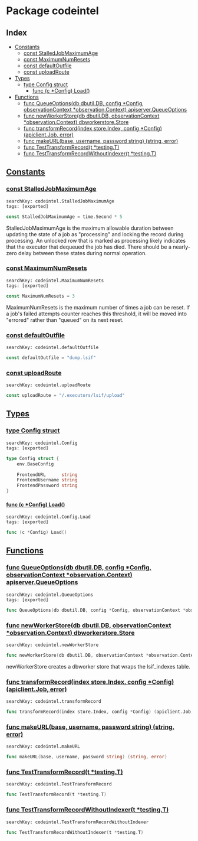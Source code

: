# Package codeintel

## Index

* [Constants](#const)
    * [const StalledJobMaximumAge](#StalledJobMaximumAge)
    * [const MaximumNumResets](#MaximumNumResets)
    * [const defaultOutfile](#defaultOutfile)
    * [const uploadRoute](#uploadRoute)
* [Types](#type)
    * [type Config struct](#Config)
        * [func (c *Config) Load()](#Config.Load)
* [Functions](#func)
    * [func QueueOptions(db dbutil.DB, config *Config, observationContext *observation.Context) apiserver.QueueOptions](#QueueOptions)
    * [func newWorkerStore(db dbutil.DB, observationContext *observation.Context) dbworkerstore.Store](#newWorkerStore)
    * [func transformRecord(index store.Index, config *Config) (apiclient.Job, error)](#transformRecord)
    * [func makeURL(base, username, password string) (string, error)](#makeURL)
    * [func TestTransformRecord(t *testing.T)](#TestTransformRecord)
    * [func TestTransformRecordWithoutIndexer(t *testing.T)](#TestTransformRecordWithoutIndexer)


## <a id="const" href="#const">Constants</a>

### <a id="StalledJobMaximumAge" href="#StalledJobMaximumAge">const StalledJobMaximumAge</a>

```
searchKey: codeintel.StalledJobMaximumAge
tags: [exported]
```

```Go
const StalledJobMaximumAge = time.Second * 5
```

StalledJobMaximumAge is the maximum allowable duration between updating the state of a job as "processing" and locking the record during processing. An unlocked row that is marked as processing likely indicates that the executor that dequeued the job has died. There should be a nearly-zero delay between these states during normal operation. 

### <a id="MaximumNumResets" href="#MaximumNumResets">const MaximumNumResets</a>

```
searchKey: codeintel.MaximumNumResets
tags: [exported]
```

```Go
const MaximumNumResets = 3
```

MaximumNumResets is the maximum number of times a job can be reset. If a job's failed attempts counter reaches this threshold, it will be moved into "errored" rather than "queued" on its next reset. 

### <a id="defaultOutfile" href="#defaultOutfile">const defaultOutfile</a>

```
searchKey: codeintel.defaultOutfile
```

```Go
const defaultOutfile = "dump.lsif"
```

### <a id="uploadRoute" href="#uploadRoute">const uploadRoute</a>

```
searchKey: codeintel.uploadRoute
```

```Go
const uploadRoute = "/.executors/lsif/upload"
```

## <a id="type" href="#type">Types</a>

### <a id="Config" href="#Config">type Config struct</a>

```
searchKey: codeintel.Config
tags: [exported]
```

```Go
type Config struct {
	env.BaseConfig

	FrontendURL      string
	FrontendUsername string
	FrontendPassword string
}
```

#### <a id="Config.Load" href="#Config.Load">func (c *Config) Load()</a>

```
searchKey: codeintel.Config.Load
tags: [exported]
```

```Go
func (c *Config) Load()
```

## <a id="func" href="#func">Functions</a>

### <a id="QueueOptions" href="#QueueOptions">func QueueOptions(db dbutil.DB, config *Config, observationContext *observation.Context) apiserver.QueueOptions</a>

```
searchKey: codeintel.QueueOptions
tags: [exported]
```

```Go
func QueueOptions(db dbutil.DB, config *Config, observationContext *observation.Context) apiserver.QueueOptions
```

### <a id="newWorkerStore" href="#newWorkerStore">func newWorkerStore(db dbutil.DB, observationContext *observation.Context) dbworkerstore.Store</a>

```
searchKey: codeintel.newWorkerStore
```

```Go
func newWorkerStore(db dbutil.DB, observationContext *observation.Context) dbworkerstore.Store
```

newWorkerStore creates a dbworker store that wraps the lsif_indexes table. 

### <a id="transformRecord" href="#transformRecord">func transformRecord(index store.Index, config *Config) (apiclient.Job, error)</a>

```
searchKey: codeintel.transformRecord
```

```Go
func transformRecord(index store.Index, config *Config) (apiclient.Job, error)
```

### <a id="makeURL" href="#makeURL">func makeURL(base, username, password string) (string, error)</a>

```
searchKey: codeintel.makeURL
```

```Go
func makeURL(base, username, password string) (string, error)
```

### <a id="TestTransformRecord" href="#TestTransformRecord">func TestTransformRecord(t *testing.T)</a>

```
searchKey: codeintel.TestTransformRecord
```

```Go
func TestTransformRecord(t *testing.T)
```

### <a id="TestTransformRecordWithoutIndexer" href="#TestTransformRecordWithoutIndexer">func TestTransformRecordWithoutIndexer(t *testing.T)</a>

```
searchKey: codeintel.TestTransformRecordWithoutIndexer
```

```Go
func TestTransformRecordWithoutIndexer(t *testing.T)
```

